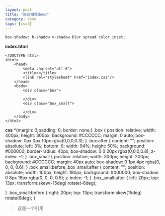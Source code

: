 ```yaml
---
layout: post
title: "翘边相框demo"
category: demo
tags: [css3]
---
```


 `box-shadow: h-shadow v-shadow blur spread color inset;`

**index.html**

    <!DOCTYPE html>
    <html>
        <head>
            <meta charset="utf-8">
            <title></title>
            <link rel="stylesheet" href="index.css"/>
        </head>
        <body>
            <div class="box">
                
            </div>
            <div class="box_small">
                
            </div>
        </body>
    </html>

**css**
    *{margin: 0;padding: 0; border: none;}
.box {
    position: relative;
    width: 400px;
    height: 300px;
    background: #CCCCCC;
    margin: 0 auto;
    box-shadow: 0px 0px 10px rgba(0,0,0,0.3);
}
.box:after {
    content: "";
    position: absolute;
    left: 3%;
    bottom: 0;
    width: 94%;
    height: 50%;
    background: #000000;
    border-radius: 40px;
    box-shadow: 0 0 20px rgba(0,0,0,0.8);
    z-index: -1;
}
.box_small {
    position: relative;
    width: 300px;
    height: 200px;
    background: #CCCCCC;
    margin: 40px auto;
    box-shadow: 0 1px 4px rgba(0, 0, 0, 0.6);
}
.box_small:before,.box_small:after {
    content: "";
    position: absolute;
    width: 100px;
    height: 180px;
    background: #000000;
    box-shadow: 0 8px 16px rgba(0, 0, 0, 0.5);
    z-index: -1;
}
.box_small:after {
    left: 20px;
    top: 13px;
    transform:skew(-15deg) rotate(-6deg);
    
}
.box_small:before {
    right: 20px;
    top: 13px;
    transform:skew(15deg) rotate(6deg);
}

> 这是一个引用


